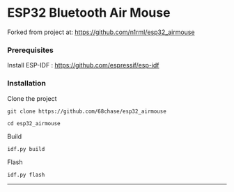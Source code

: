 # ESP32 Bluetooth Air Mouse

Forked from project at:  https://github.com/n1rml/esp32_airmouse

### Prerequisites
Install ESP-IDF : https://github.com/espressif/esp-idf

### Installation
Clone the project
```
git clone https://github.com/68chase/esp32_airmouse

cd esp32_airmouse
```
Build
```
idf.py build
```
Flash
```
idf.py flash

```
--------------------------------------------------------------------------

